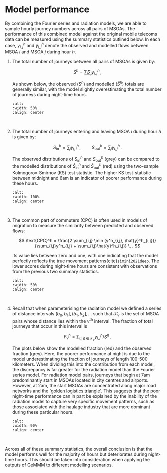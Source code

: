 # Model performance

By combining the Fourier series and radiation models, we are able to sample hourly journey numbers across all pairs of MSOAs. The performance of this combined model against the original mobile telecoms data can be measured using the summary statistics outlined below. In each case, $y^h_{i,j}$ and $\hat{y}^h_{i,j}$ denote the observed and modelled flows between MSOA $i$ and MSOA $j$ during hour $h$. 

1. The total number of journeys between all pairs of MSOAs is given by:

   $$
   S^h = \sum_{i} \sum_{j} y_{i,j}^h \, ,
   $$

   As shown below, the observed ($S^h$) and modelled ($\hat{S}^h$) totals are generally similar, with the model slightly overestimating the total number of journeys during night-time hours.

   ```{image} ../images/performance_total.png
   :alt: 
   :width: 50%
   :align: center
   ```

<br>

2. The total number of journeys entering and leaving MSOA $i$ during hour $h$ is given by:

   $$
   S_{\text{in}}^h = \sum_{j} y_{j,i}^h \, , \hspace{1cm} S_{\text{out}}^h = \sum_{j} y_{i,j}^h \, .
   $$

   The observed distributions of $S_{\text{in}}^h$ and $S_{\text{out}}^h$ (grey) can be compared to the modelled distributions of $\hat{S}_{\text{in}}^h$ and $\hat{S}_{\text{out}}^h$ (red) using the two-sample Kolmogorov-Smirnov (KS) test statistic. The higher KS test-statistic between midnight and 6am is an indicator of poorer performance during these hours.

   ```{image} ../images/performance_flows_lower.png
   :alt: 
   :width: 100%
   :align: center
   ```

<br>


3. The common part of commuters (CPC) is often used in models of migration to measure the similarity between predicted and observed flows:

   $$
   \text{CPC}^h = \frac{2 \sum_{i,j} \min (y^h_{i,j}, \hat{y}^h_{i,j})}{\sum_{i,j}y^h_{i,j} + \sum_{i,j}\hat{y}^h_{i,j}} \, .
   $$

   Its value lies between zero and one, with one indicating that the model perfectly reflects the true movement patterns{cite}`simini2021deep`. The lower scores during night-time hours are consistent with observations from the previous two summary statistics.

   ```{image} ../images/performance_cpc_lower.png
   :alt: 
   :width: 50%
   :align: center
   ```

<br>

4. Recall that when parameterising the radiation model we defined a series of distance intervals $(b_0, b_1], (b_1, b_2], ...$ such that $\mathcal{X}_v$ is the set of MSOA pairs whose distance lies within the $v$<sup>th</sup> interval. The fraction of total journeys that occur in this interval is

   $$
   F_v^h = \sum_{(i,j) \, \in \, \mathcal{X}_v} y_{i,j}^h / S^h \, .
   $$

   The plots below show the modelled fraction (red) and the observed fraction (grey). Here, the poorer performance at night is due to the model underestimating the fraction of journeys of length 100-500 kilometers. When dividing this into the contribution from each model, the discrepancy is far greater for the radiation model than the Fourier series model. For radiation model pairs, journeys that begin at 7am predominantly start in MSOAs located in city centres and airports. However, at 2am, the start MSOAs are concentrated along major road networks and the ['golden logistics triangle'](https://www.ons.gov.uk/businessindustryandtrade/business/activitysizeandlocation/articles/theriseoftheukwarehouseandthegoldenlogisticstriangle/2022-04-11). This suggests that the poor night-time performance can in part be explained by the inability of the radiation model to capture very specific movement patterns, such as those associated with the haulage industry that are more dominant during these particular hours.
  
   ```{image} ../images/performance_distance.png
   :alt: 
   :width: 90%
   :align: center
   ```  

<br>

Across all of these summary statistics, the overall conclusion is that the model performs well for the majority of hours but deteriorates during night-time hours. This should be taken into consideration when applying the outputs of GeMMM to different modelling scenarios.








